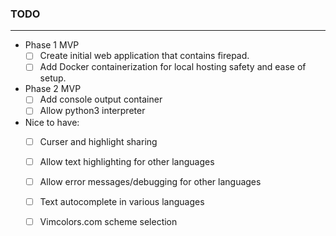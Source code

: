### TODO

---

- Phase 1 MVP
  - [ ] Create initial web application that contains firepad.
  - [ ] Add Docker containerization for local hosting safety and ease of setup.

- Phase 2 MVP
  - [ ] Add console output container
  - [ ] Allow python3 interpreter

- Nice to have:
  - [ ] Curser and highlight sharing
  - [ ] Allow text highlighting for other languages
  - [ ] Allow error messages/debugging for other languages
  - [ ] Text autocomplete in various languages
  - [ ] Vimcolors.com scheme selection


